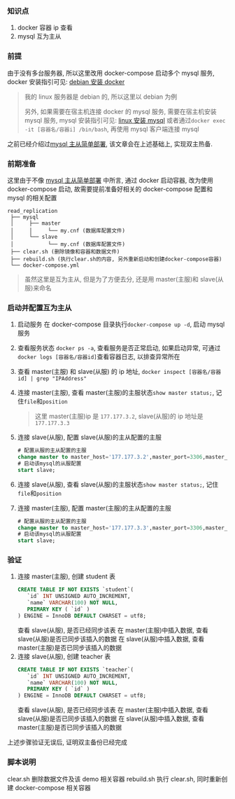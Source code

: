 ### 知识点

1. docker 容器 ip 查看
2. mysql 互为主从

### 前提

由于没有多台服务器, 所以这里改用 docker-compose 启动多个 mysql 服务, docker 安装指引可见: [debian 安装 docker](https://blog.csdn.net/zzsan/article/details/105505692)

> 我的 linux 服务器是 debian 的, 所以这里以 debian 为例
>
> 另外, 如果需要在宿主机连接 docker 的 mysql 服务, 需要在宿主机安装 mysql 服务, mysql 安装指引可见: [linux 安装 mysql](https://blog.csdn.net/zzsan/article/details/105703982)
> 或者通过`docker exec -it [容器名/容器i] /bin/bash`, 再使用 mysql 客户端连接 mysql

之前已经介绍过[mysql 主从简单部署](https://blog.csdn.net/zzsan/article/details/117304644), 该文章会在上述基础上, 实现双主热备.

### 前期准备

这里由于不像 [mysql 主从简单部署](https://blog.csdn.net/zzsan/article/details/117304644) 中所言, 通过 docker 启动容器, 改为使用 docker-compose 启动, 故需要提前准备好相关的 docker-compose 配置和 mysql 的相关配置

```
read_replication
 ├── mysql
 │     ├── master
 │     │     └── my.cnf (数据库配置文件)
 │     └── slave
 │           └── my.cnf (数据库配置文件)
 ├── clear.sh (删除镜像和容器和数据文件)
 ├── rebuild.sh (执行clear.sh的内容, 另外重新启动和创建docker-compose容器)
 └── docker-compose.yml
```

> 虽然这里是互为主从, 但是为了方便去分, 还是用 master(主服)和 slave(从服)来命名

### 启动并配置互为主从

1. 启动服务
   在 docker-compose 目录执行`docker-compose up -d`, 启动 mysql 服务
2. 查看服务状态
   `docker ps -a`, 查看服务是否正常启动, 如果启动异常, 可通过`docker logs [容器名/容器id]`查看容器日志, 以排查异常所在
3. 查看 master(主服) 和 slave(从服) 的 ip 地址, `docker inspect [容器名/容器id] | grep "IPAddress"`
4. 连接 master(主服), 查看 master(主服)的主服状态`show master status;`, 记住`file`和`position`
   > 这里 master(主服)ip 是 `177.177.3.2`, slave(从服)的 ip 地址是 `177.177.3.3`
5. 连接 slave(从服), 配置 slave(从服)的主从配置的主服

   ```sql
   # 配置从服的主从配置的主服
   change master to master_host='177.177.3.2',master_port=3306,master_user='root',master_password='123456',master_log_file='mysql-bin.000003',master_log_pos=340;
   # 启动该mysql的从服配置
   start slave;
   ```

6. 连接 slave(从服), 查看 slave(从服)的主服状态`show master status;`, 记住`file`和`position`
7. 连接 master(主服), 配置 master(主服)的主从配置的主服
   ```sql
   # 配置从服的主从配置的主服
   change master to master_host='177.177.3.3',master_port=3306,master_user='root',master_password='123456',master_log_file='mysql-bin.000003',master_log_pos=340;
   # 启动该mysql的从服配置
   start slave;
   ```

### 验证

1. 连接 master(主服), 创建 student 表
   ```sql
   CREATE TABLE IF NOT EXISTS `student`(
      `id` INT UNSIGNED AUTO_INCREMENT,
      `name` VARCHAR(100) NOT NULL,
      PRIMARY KEY ( `id` )
   ) ENGINE = InnoDB DEFAULT CHARSET = utf8;
   ```
   查看 slave(从服), 是否已经同步该表
   在 master(主服)中插入数据, 查看 slave(从服)是否已同步该插入的数据
   在 slave(从服)中插入数据, 查看 master(主服)是否已同步该插入的数据
2. 连接 slave(从服), 创建 teacher 表
   ```sql
   CREATE TABLE IF NOT EXISTS `teacher`(
      `id` INT UNSIGNED AUTO_INCREMENT,
      `name` VARCHAR(100) NOT NULL,
      PRIMARY KEY ( `id` )
   ) ENGINE = InnoDB DEFAULT CHARSET = utf8;
   ```
   查看 slave(从服), 是否已经同步该表
   在 master(主服)中插入数据, 查看 slave(从服)是否已同步该插入的数据
   在 slave(从服)中插入数据, 查看 master(主服)是否已同步该插入的数据

上述步骤验证无误后, 证明双主备份已经完成

### 脚本说明

clear.sh 删除数据文件及该 demo 相关容器
rebuild.sh 执行 clear.sh, 同时重新创建 docker-compose 相关容器
